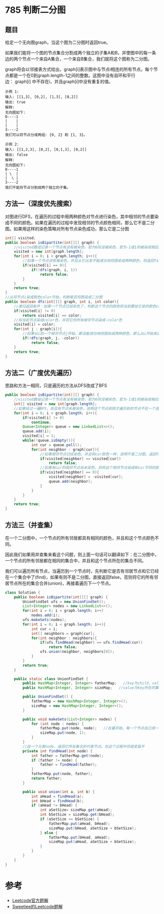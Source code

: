 # 785 判断二分图

## 题目
给定一个无向图graph，当这个图为二分图时返回true。

如果我们能将一个图的节点集合分割成两个独立的子集A和B，并使图中的每一条边的两个节点一个来自A集合，一个来自B集合，我们就将这个图称为二分图。

graph将会以邻接表方式给出，graph[i]表示图中与节点i相连的所有节点。每个节点都是一个在0到graph.length-1之间的整数。这图中没有自环和平行边： graph[i] 中不存在i，并且graph[i]中没有重复的值。


    示例 1:
    输入: [[1,3], [0,2], [1,3], [0,2]]
    输出: true
    解释: 
    无向图如下:
    0----1
    |    |
    |    |
    3----2
    我们可以将节点分成两组: {0, 2} 和 {1, 3}。

    示例 2:
    输入: [[1,2,3], [0,2], [0,1,3], [0,2]]
    输出: false
    解释: 
    无向图如下:
    0----1
    | \  |
    |  \ |
    3----2
    我们不能将节点分割成两个独立的子集。

## 方法一（深度优先搜索）
对图进行DFS，在遍历的过程中用两种颜色对节点进行染色，其中相邻的节点要染成不同的颜色。如果在遍历的过程中发现相邻的节点颜色相同，那么它不是二分图。如果用这样的染色策略对所有节点染色成功，那么它是二分图

```java
int[] visited;
public boolean isBipartite(int[][] graph) {
    //visited数组记录一个节点有没有被染色，若为0则没被染色，若为-1或1则被染成相应的颜色
    visited = new int[graph.length];
    for(int i = 0; i < graph.length; i++){
        //如果一个节点没有被染色，并且从它出发不能成功地将图染成两种颜色，则返回false
        if(visited[i] == 0){
            if(!dfs(graph, i, 1))
                return false;
        }
    }
    return true;
}
//从将节点i染成颜色color开始，判断能否将图染成二分图
public boolean dfs(int[][] graph, int i, int color){
    //递归返回条件：如果一个节点已经染色了，判断这个节点的颜色和当前要给它染的颜色color是否相同
    if(visited[i] != 0)
        return visited[i] == color;
    //将当前节点染成color色，并将它的所有相邻节点染成-color色
    visited[i] = color;
    for(int j : graph[i]){
        //如果从i的一个相邻节点j开始，都没能成功地将图染成两种颜色，那么从i开始肯定也不行，返回false
        if(!dfs(graph, j, -color))
            return false;
    }
    return true;
}
```

## 方法二（广度优先遍历）
思路和方法一相同，只是遍历的方法从DFS改成了BFS

```java
public boolean isBipartite(int[][] graph) {
    //visited数组记录一个节点有没有被染色，若为0则没被染色，若为-1或1则被染成相应的颜色
    int[] visited = new int[graph.length];
    //如果经过一遍BFS，尚且有节点未被染色，说明这个节点和刚才遍历到的节点不在一个连通图，要从这个节点开始再进行BFS
    for(int i = 0; i < graph.length; i++){
        if(visited[i] != 0)
            continue;
        Queue<Integer> queue = new LinkedList<>();
        queue.add(i);
        visited[i] = 1;
        while(!queue.isEmpty()){
            int cur = queue.poll();
            for(int neighbor : graph[cur]){
                //如果相邻节点已经染色，并且和cur颜色一样，说明不是二分图，返回false
                if(visited[neighbor] == visited[cur])
                    return false;
                //如果有cur的相邻节点尚未染色，则将这个相邻节点染成和cur不同的颜色
                if(visited[neighbor] == 0){
                    visited[neighbor] = -visited[cur];
                    queue.add(neighbor);
                }
            }
        }
    }
    return true;
}
```

## 方法三（并查集）
在一个二分图中，一个节点的所有邻居都具有相同的颜色，并且和这个节点颜色不同。

因此我们如果用并查集来看这个问题，则上面一句话可以翻译如下：在二分图中，一个节点的所有邻居都在相同的集合中，并且和这个节点所在的集合不同。

我们可以遍历所有节点，当遍历到一个节点时，先判断它是否有邻居节点和它已经在一个集合中了(find)，如果有则不是二分图，直接返回false，否则将它的所有邻居节点所在的集合合并(union)，再接着遍历下一个节点。

```java
class Solution {
    public boolean isBipartite(int[][] graph) {
        UnionFindSet ufs = new UnionFindSet();
        List<Integer> nodes = new LinkedList<>();
        for(int i = 0; i < graph.length; i++)
            nodes.add(i);
        ufs.makeSets(nodes);
        for(int i = 0; i < graph.length; i++){
            int cur = i;
            int[] neighbors = graph[cur];
            for(int neighbor : neighbors){
                if(ufs.findHead(neighbor) == ufs.findHead(cur))
                    return false;
                ufs.union(neighbor, neighbors[0]);
            }
        }
        return true;
    }

    public static class UnionFindSet {
        public HashMap<Integer, Integer> fatherMap;   //key为child，value为father
        public HashMap<Integer, Integer> sizeMap;	//value为key所在的集合的大小是多少

        public UnionFindSet() {
            fatherMap = new HashMap<Integer, Integer>();
            sizeMap = new HashMap<Integer, Integer>();
        }

        public void makeSets(List<Integer> nodes) {
            for (int node : nodes) {
                fatherMap.put(node, node);   //在最开始，每一个节点自己成一个集合
                sizeMap.put(node, 1);
            }
        }
        //给一个元素node，返回它所处集合的代表节点。在这个过程中将链变扁平
        private int findHead(int node) {
            int father = fatherMap.get(node);
            if (father != node) {
                father = findHead(father);
            }
            fatherMap.put(node, father);
            return father;
        }

        public void union(int a, int b) {
            int aHead = findHead(a);
            int bHead = findHead(b);
            if (aHead != bHead) {
                int aSetSize= sizeMap.get(aHead);
                int bSetSize = sizeMap.get(bHead);
                if (aSetSize <= bSetSize) {
                    fatherMap.put(aHead, bHead);
                    sizeMap.put(bHead, aSetSize + bSetSize);
                } else {
                    fatherMap.put(bHead, aHead);
                    sizeMap.put(aHead, aSetSize + bSetSize);
                }
            }
        }
    }
}
```

# 参考
* [Leetcode官方题解](https://leetcode-cn.com/problems/is-graph-bipartite/solution/pan-duan-er-fen-tu-by-leetcode-solution/)
* [Sweetiee的Leetcode题解](https://leetcode-cn.com/problems/is-graph-bipartite/solution/bfs-dfs-bing-cha-ji-san-chong-fang-fa-pan-duan-er-/)
